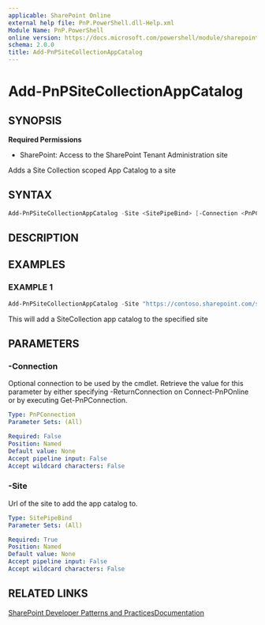 ```yaml
---
applicable: SharePoint Online
external help file: PnP.PowerShell.dll-Help.xml
Module Name: PnP.PowerShell
online version: https://docs.microsoft.com/powershell/module/sharepoint-pnp/add-pnpsitecollectionappcatalog
schema: 2.0.0
title: Add-PnPSiteCollectionAppCatalog
---
```


# Add-PnPSiteCollectionAppCatalog

## SYNOPSIS

**Required Permissions**

* SharePoint: Access to the SharePoint Tenant Administration site

Adds a Site Collection scoped App Catalog to a site

## SYNTAX

```powershell
Add-PnPSiteCollectionAppCatalog -Site <SitePipeBind> [-Connection <PnPConnection>] [<CommonParameters>]
```

## DESCRIPTION

## EXAMPLES

### EXAMPLE 1
```powershell
Add-PnPSiteCollectionAppCatalog -Site "https://contoso.sharepoint.com/sites/FinanceTeamsite"
```

This will add a SiteCollection app catalog to the specified site

## PARAMETERS

### -Connection
Optional connection to be used by the cmdlet. Retrieve the value for this parameter by either specifying -ReturnConnection on Connect-PnPOnline or by executing Get-PnPConnection.

```yaml
Type: PnPConnection
Parameter Sets: (All)

Required: False
Position: Named
Default value: None
Accept pipeline input: False
Accept wildcard characters: False
```

### -Site
Url of the site to add the app catalog to.

```yaml
Type: SitePipeBind
Parameter Sets: (All)

Required: True
Position: Named
Default value: None
Accept pipeline input: False
Accept wildcard characters: False
```

## RELATED LINKS

[SharePoint Developer Patterns and Practices](https://aka.ms/sppnp)[Documentation](https://docs.microsoft.com/sharepoint/dev/general-development/site-collection-app-catalog#configure-and-manage-site-collection-app-catalogs)